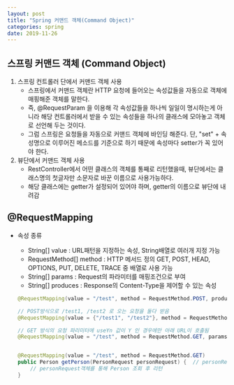 ```yaml
---
layout: post
title: "Spring 커맨드 객체(Command Object)"
categories: spring
date: 2019-11-26
---
```


## 스프링 커맨드 객체 (Command Object)
1. 스프링 컨트롤러 단에서 커맨드 객체 사용
    - 스프링에서 커맨드 객체란 HTTP 요청에 들어오는 속성값들을 자동으로 객체에 매핑해준 객체를 말한다.
    - 즉, @RequestParam 을 이용해 각 속성값들을 하나씩 일일이 명시하는게 아니라 해당 컨트롤러에서 받을 수 있는 속성들을 하나의 클래스에 모아놓고 객체로 선언해 두는 것이다.
    - 그럼 스프링은 요청들을 자동으로 커맨드 객체에 바인딩 해준다. 단, "set" + 속성명으로 이루어진 메소드를 기준으로 하기 때문에 속성마다 setter가 꼭 있어야 한다.
2. 뷰단에서 커맨드 객체 사용
    - RestController에서 어떤 클래스의 객체를 통째로 리턴했을때, 뷰단에서는 클래스명의 첫글자만 소문자로 바꾼 이름으로 사용가능하다.
    - 해당 클래스에는 getter가 설정되어 있어야 하며, getter의 이름으로 뷰단에 내려감


## @RequestMapping 
- 속성 종류
    - String[] value : URL패턴을 지정하는 속성, String배열로 여러개 지정 가능
    - RequestMethod[] method : HTTP 메서드 정의 GET, POST, HEAD, OPTIONS, PUT, DELETE, TRACE 중 배열로 사용 가능
    - String[] params : Request의 파라미터를 매핑조건으로 부여
    - String[] produces : Response의 Content-Type을 제어할 수 있는 속성  

    ```java
    @RequestMapping(value = "/test", method = RequestMethod.POST, produces = "text/html;charset=UTF-8")

    // POST방식으로 /test1, /test2 로 오는 요청을 둘다 받음 
    @RequestMapping(value = {"/test1", "/test2"}, method = RequestMethod.POST, produces = "text/html;charset=UTF-8")

    // GET 방식의 요청 파리미터에 useYn 값이 Y 인 경우에만 아래 URL이 호출됨
    @RequestMapping(value = "/test", method = RequestMethod.GET, params="useYn=Y")


    @RequestMapping(value = "/test", method = RequestMethod.GET)
    public Person getPerson(PersonRequest personRequest) {  // personRequest가 command Object 이다.
        // personRequest객체를 통해 Person 조회 후 리턴
    }

    ```

